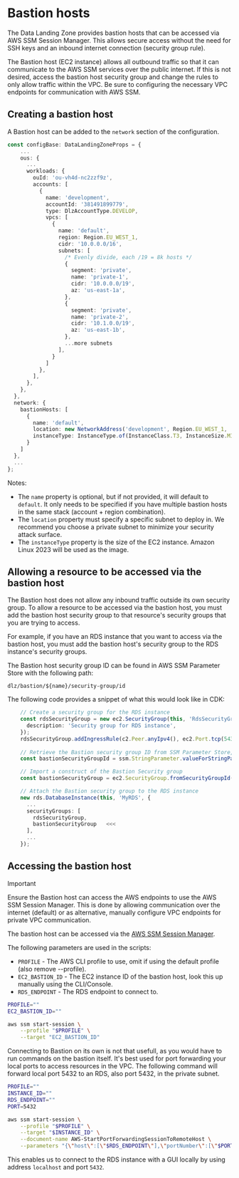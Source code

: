 # Bastion hosts

The Data Landing Zone provides bastion hosts that can be accessed via AWS SSM Session Manager. This allows secure
access without the need for SSH keys and an inbound internet connection (security group rule).

The Bastion host (EC2 instance) allows all outbound traffic so that it can communicate to the AWS SSM services over the 
public internet. If this is not desired, access the bastion host security group and change the rules to only allow
traffic within the VPC. Be sure to configuring the necessary VPC endpoints for communication with AWS SSM.

## Creating a bastion host

A Bastion host can be added to the `network` section of the configuration.

```ts
const configBase: DataLandingZoneProps = {
    ...
    ous: {
      ...
      workloads: {
        ouId: 'ou-vh4d-nc2zzf9z',
        accounts: [
          {
            name: 'development',
            accountId: '381491899779',
            type: DlzAccountType.DEVELOP,
            vpcs: [
              {
                name: 'default',
                region: Region.EU_WEST_1,
                cidr: '10.0.0.0/16',
                subnets: [
                  /* Evenly divide, each /19 = 8k hosts */
                  {
                    segment: 'private',
                    name: 'private-1',
                    cidr: '10.0.0.0/19',
                    az: 'us-east-1a',
                  },
                  {
                    segment: 'private',
                    name: 'private-2',
                    cidr: '10.1.0.0/19',
                    az: 'us-east-1b',
                  },
                  ...more subnets
                ],
              }
            ]
          },
        ],
      },
    },
  },
  network: {
    bastionHosts: [
      {
        name: 'default',
        location: new NetworkAddress('development', Region.EU_WEST_1, 'default', 'private', 'private-1'),
        instanceType: InstanceType.of(InstanceClass.T3, InstanceSize.MICRO),
      }
    ]
  },
  ...
};
```
Notes:
- The `name` property is optional, but if not provided, it will default to `default`. It only needs to be specified
  if you have multiple bastion hosts in the same stack (account + region combination).
- The `location` property must specify a specific subnet to deploy in. We recommend you choose a private subnet to
  minimize your security attack surface.
- The `instanceType` property is the size of the EC2 instance. Amazon Linux 2023 will be used as the image.

## Allowing a resource to be accessed via the bastion host

The Bastion host does not allow any inbound traffic outside its own security group. To allow a resource to be accessed
via the bastion host, you must add the bastion host security group to that resource's security groups that you are 
trying to access.

For example, if you have an RDS instance that you want to access via the bastion host, you must add the bastion
host's security group to the RDS instance's security groups.

The Bastion host security group ID can be found in AWS SSM Parameter Store with the following path:
```
dlz/bastion/${name}/security-group/id
```

The following code provides a snippet of what this would look like in CDK:
```typescript
    // Create a security group for the RDS instance
    const rdsSecurityGroup = new ec2.SecurityGroup(this, 'RdsSecurityGroup', {
      description: 'Security group for RDS instance',
    });
    rdsSecurityGroup.addIngressRule(c2.Peer.anyIpv4(), ec2.Port.tcp(5432));
    
    // Retrieve the Bastion security group ID from SSM Parameter Store, given its name is `default`
    const bastionSecurityGroupId = ssm.StringParameter.valueForStringParameter(this, 'dlz/bastion/default/security-group/id');

    // Import a construct of the Bastion Security group
    const bastionSecurityGroup = ec2.SecurityGroup.fromSecurityGroupId(this, 'BastionSecurityGroup', bastionSecurityGroupId);

    // Attach the Bastion security group to the RDS instance
    new rds.DatabaseInstance(this, 'MyRDS', {
      ...
      securityGroups: [
        rdsSecurityGroup,
        bastionSecurityGroup   <<<
      ],
      ...
    });
```

## Accessing the bastion host

> [!IMPORTANT]  
> Ensure the Bastion host can access the AWS endpoints to use the AWS SSM Session Manager. This is done by allowing
> communication over the internet (default) or as alternative, manually configure VPC endpoints for private VPC
> communication.

The bastion host can be accessed via the [AWS SSM Session Manager](https://docs.aws.amazon.com/systems-manager/latest/userguide/session-manager-working-with-install-plugin.html).

The following parameters are used in the scripts:
- `PROFILE` - The AWS CLI profile to use, omit if using the default profile (also remove --profile).
- `EC2_BASTION_ID` - The EC2 instance ID of the bastion host, look this up manually using the CLI/Console.
- `RDS_ENDPOINT` - The RDS endpoint to connect to.

```bash
PROFILE=""
EC2_BASTION_ID=""

aws ssm start-session \
    --profile "$PROFILE" \
    --target "EC2_BASTION_ID" 
```

Connecting to Bastion on its own is not that usefull, as you would have to run commands on the bastion itself. It's best used 
for port forwarding your local ports to access resources in the VPC. The following command will forward local port
5432 to an RDS, also port 5432, in the private subnet.

```bash
PROFILE=""
INSTANCE_ID=""
RDS_ENDPOINT=""
PORT=5432

aws ssm start-session \
    --profile "$PROFILE" \
    --target "$INSTANCE_ID" \
    --document-name AWS-StartPortForwardingSessionToRemoteHost \
    --parameters "{\"host\":[\"$RDS_ENDPOINT\"],\"portNumber\":[\"$PORT\"],\"localPortNumber\":[\"$PORT\"]}"
```

This enables us to connect to the RDS instance with a GUI locally by using address `localhost` and port `5432`.


